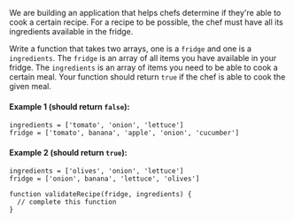 We are building an application that helps chefs determine if they're able to cook a certain recipe. For a recipe to be possible, the chef must have all its ingredients available in the fridge.

Write a function that takes two arrays, one is a `fridge` and one is a `ingredients`.
The `fridge` is an array of all items you have available in your fridge.
The `ingredients` is an array of items you need to be able to cook a certain meal.
Your function should return `true` if the chef is able to cook the given meal.

#### Example 1 (should return `false`):
```
ingredients = ['tomato', 'onion', 'lettuce']
fridge = ['tomato', banana', 'apple', 'onion', 'cucumber']
```


#### Example 2 (should return `true`):
```
ingredients = ['olives', 'onion', 'lettuce']
fridge = ['onion', banana', 'lettuce', 'olives']
```

```
function validateRecipe(fridge, ingredients) {
  // complete this function
}
```
